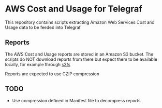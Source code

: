 # AWS Cost and Usage for Telegraf

This repository contains scripts extracting Amazon Web Services Cost and Usage data
to be feeded into Telegraf

## Reports

The AWS Cost and Usage reports are stored in an Amazon S3 bucket.
The scripts do NOT download reports from there but expect them to be available locally,
for example through [s3fs](https://github.com/s3fs-fuse/s3fs-fuse)

Reports are expected to use GZIP compression

## TODO

- Use compression defined in Manifest file to decompress reports

